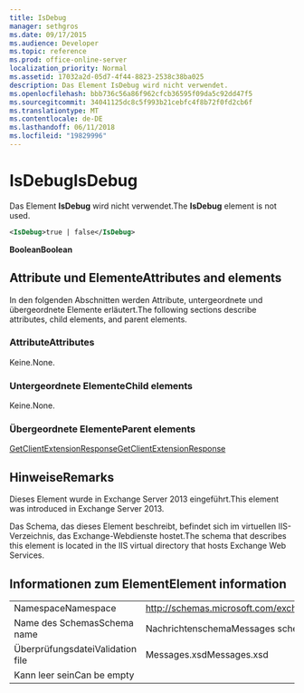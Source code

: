 ```yaml
---
title: IsDebug
manager: sethgros
ms.date: 09/17/2015
ms.audience: Developer
ms.topic: reference
ms.prod: office-online-server
localization_priority: Normal
ms.assetid: 17032a2d-05d7-4f44-8823-2538c38ba025
description: Das Element IsDebug wird nicht verwendet.
ms.openlocfilehash: bbb736c56a86f962cfcb36595f09da5c92dd47f5
ms.sourcegitcommit: 34041125dc8c5f993b21cebfc4f8b72f0fd2cb6f
ms.translationtype: MT
ms.contentlocale: de-DE
ms.lasthandoff: 06/11/2018
ms.locfileid: "19829996"
---
```

# <a name="isdebug"></a><span data-ttu-id="b4745-103">IsDebug</span><span class="sxs-lookup"><span data-stu-id="b4745-103">IsDebug</span></span>

<span data-ttu-id="b4745-104">Das Element **IsDebug** wird nicht verwendet.</span><span class="sxs-lookup"><span data-stu-id="b4745-104">The **IsDebug** element is not used.</span></span> 
  
```XML
<IsDebug>true | false</IsDebug>
```

 <span data-ttu-id="b4745-105">**Boolean**</span><span class="sxs-lookup"><span data-stu-id="b4745-105">**Boolean**</span></span>
## <a name="attributes-and-elements"></a><span data-ttu-id="b4745-106">Attribute und Elemente</span><span class="sxs-lookup"><span data-stu-id="b4745-106">Attributes and elements</span></span>

<span data-ttu-id="b4745-107">In den folgenden Abschnitten werden Attribute, untergeordnete und übergeordnete Elemente erläutert.</span><span class="sxs-lookup"><span data-stu-id="b4745-107">The following sections describe attributes, child elements, and parent elements.</span></span>
  
### <a name="attributes"></a><span data-ttu-id="b4745-108">Attribute</span><span class="sxs-lookup"><span data-stu-id="b4745-108">Attributes</span></span>

<span data-ttu-id="b4745-109">Keine.</span><span class="sxs-lookup"><span data-stu-id="b4745-109">None.</span></span>
  
### <a name="child-elements"></a><span data-ttu-id="b4745-110">Untergeordnete Elemente</span><span class="sxs-lookup"><span data-stu-id="b4745-110">Child elements</span></span>

<span data-ttu-id="b4745-111">Keine.</span><span class="sxs-lookup"><span data-stu-id="b4745-111">None.</span></span>
  
### <a name="parent-elements"></a><span data-ttu-id="b4745-112">Übergeordnete Elemente</span><span class="sxs-lookup"><span data-stu-id="b4745-112">Parent elements</span></span>

[<span data-ttu-id="b4745-113">GetClientExtensionResponse</span><span class="sxs-lookup"><span data-stu-id="b4745-113">GetClientExtensionResponse</span></span>](getclientextensionresponse.md)
  
## <a name="remarks"></a><span data-ttu-id="b4745-114">Hinweise</span><span class="sxs-lookup"><span data-stu-id="b4745-114">Remarks</span></span>

<span data-ttu-id="b4745-115">Dieses Element wurde in Exchange Server 2013 eingeführt.</span><span class="sxs-lookup"><span data-stu-id="b4745-115">This element was introduced in Exchange Server 2013.</span></span>
  
<span data-ttu-id="b4745-116">Das Schema, das dieses Element beschreibt, befindet sich im virtuellen IIS-Verzeichnis, das Exchange-Webdienste hostet.</span><span class="sxs-lookup"><span data-stu-id="b4745-116">The schema that describes this element is located in the IIS virtual directory that hosts Exchange Web Services.</span></span>
  
## <a name="element-information"></a><span data-ttu-id="b4745-117">Informationen zum Element</span><span class="sxs-lookup"><span data-stu-id="b4745-117">Element information</span></span>

|||
|:-----|:-----|
|<span data-ttu-id="b4745-118">Namespace</span><span class="sxs-lookup"><span data-stu-id="b4745-118">Namespace</span></span>  <br/> |http://schemas.microsoft.com/exchange/services/2006/messages  <br/> |
|<span data-ttu-id="b4745-119">Name des Schemas</span><span class="sxs-lookup"><span data-stu-id="b4745-119">Schema name</span></span>  <br/> |<span data-ttu-id="b4745-120">Nachrichtenschema</span><span class="sxs-lookup"><span data-stu-id="b4745-120">Messages schema</span></span>  <br/> |
|<span data-ttu-id="b4745-121">Überprüfungsdatei</span><span class="sxs-lookup"><span data-stu-id="b4745-121">Validation file</span></span>  <br/> |<span data-ttu-id="b4745-122">Messages.xsd</span><span class="sxs-lookup"><span data-stu-id="b4745-122">Messages.xsd</span></span>  <br/> |
|<span data-ttu-id="b4745-123">Kann leer sein</span><span class="sxs-lookup"><span data-stu-id="b4745-123">Can be empty</span></span>  <br/> ||
   

